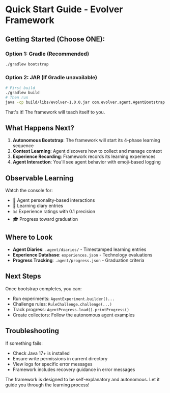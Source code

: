 # Quick Start Guide - Evolver Framework

## Getting Started (Choose ONE):

### Option 1: Gradle (Recommended)
```bash
./gradlew bootstrap
```

### Option 2: JAR (If Gradle unavailable)
```bash
# First build
./gradlew build
# Then run
java -cp build/libs/evolver-1.0.0.jar com.evolver.agent.AgentBootstrap
```

That's it! The framework will teach itself to you.

## What Happens Next?

1. **Autonomous Bootstrap**: The framework will start its 4-phase learning sequence
2. **Context Learning**: Agent discovers how to collect and manage context
3. **Experience Recording**: Framework records its learning experiences 
4. **Agent Interaction**: You'll see agent behavior with emoji-based logging

## Observable Learning

Watch the console for:
- 🤖 Agent personality-based interactions
- 📝 Learning diary entries
- 📊 Experience ratings with 0.1 precision
- 🎓 Progress toward graduation

## Where to Look

- **Agent Diaries**: `.agent/diaries/` - Timestamped learning entries
- **Experience Database**: `experiences.json` - Technology evaluations
- **Progress Tracking**: `.agent/progress.json` - Graduation criteria

## Next Steps

Once bootstrap completes, you can:
- Run experiments: `AgentExperiment.builder()...`
- Challenge rules: `RuleChallenge.challenge(...)`
- Track progress: `AgentProgress.load().printProgress()`
- Create collectors: Follow the autonomous agent examples

## Troubleshooting

If something fails:
- Check Java 17+ is installed
- Ensure write permissions in current directory
- View logs for specific error messages
- Framework includes recovery guidance in error messages

The framework is designed to be self-explanatory and autonomous. Let it guide you through the learning process!